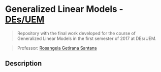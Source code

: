 # Generalized Linear Models - [DEs/UEM](http://www.des.uem.br/) #

 > Repository with the final work developed for the course of Generalized Linear Models in the first semester of 2017 at DEs/UEM.
 
 > Professor: [Rosangela Getirana Santana](http://buscatextual.cnpq.br/buscatextual/visualizacv.do?metodo=apresentar&id=K4781706A4)

## Description


